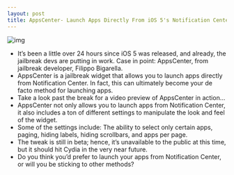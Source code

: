```yaml
---
layout: post
title: AppsCenter- Launch Apps Directly From iOS 5's Notification Center
---
```

![img](http://media.idownloadblog.com/wp-content/uploads/2011/10/AppsCenter-e1318528454350.png)
* It’s been a little over 24 hours since iOS 5 was released, and already, the jailbreak devs are putting in work. Case in point: AppsCenter, from jailbreak developer, Filippo Bigarella.
* AppsCenter is a jailbreak widget that allows you to launch apps directly from Notification Center. In fact, this can ultimately become your de facto method for launching apps.
* Take a look past the break for a video preview of AppsCenter in action…
* AppsCenter not only allows you to launch apps from Notification Center, it also includes a ton of different settings to manipulate the look and feel of the widget.
* Some of the settings include: The ability to select only certain apps, paging, hiding labels, hiding scrollbars, and apps per page.
* The tweak is still in beta; hence, it’s unavailable to the public at this time, but it should hit Cydia in the very near future.
* Do you think you’d prefer to launch your apps from Notification Center, or will you be sticking to other methods?


